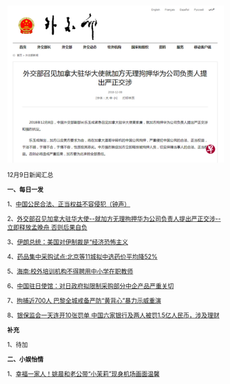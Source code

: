    ![12_01](.\12_09.png)

12月9日新闻汇总

**一、每日一发**

1、[中国公民合法、正当权益不容侵犯（钟声）](http://paper.people.com.cn/rmrb/html/2018-12/09/nw.D110000renmrb_20181209_2-03.htm)

2、[外交部召见加拿大驻华大使--就加方无理拘押华为公司负责人提出严正交涉--立即释放孟晚舟 否则后果自负](http://paper.people.com.cn/rmrb/html/2018-12/09/nw.D110000renmrb_20181209_3-03.htm)

3、[伊朗总统：美国对伊制裁是“经济恐怖主义](https://news.163.com/18/1208/16/E2H3A6E40001899N.html)

4、[药品集中采购试点:北京等11城拟中选药价平均降52%](https://news.163.com/18/1209/00/E2HTQ3NT00018AOP.html)

5、[海南:校外培训机构不得聘用中小学在职教师](https://news.163.com/18/1208/10/E2GFAELC00018AOQ.html)

6、[中国驻日使馆：对日政府拟限制采购部分中企产品严重关切](https://www.zaobao.com/realtime/china/story20181209-914398)

7、[拘捕近700人 巴黎全城戒备严防“黄背心”暴力示威重演](https://www.zaobao.com/news/world/story20181209-914334)

8、[银保监会一天连开10张罚单 中国六家银行及两人被罚1.5亿人民币，涉及理财](https://www.zaobao.com/realtime/china/story20181208-914269)



**补充**

1、待加



**二、小娱怡情**

1、[幸福一家人！姚晨和老公带“小茉莉”现身机场画面温馨](http://news.67.com/xianchang/2018/12/07/934311.html)